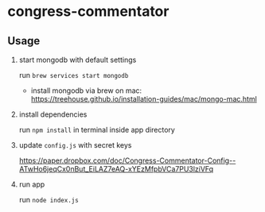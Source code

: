 # congress-commentator

## Usage

1) start mongodb with default settings
    
    run `brew services start mongodb`
    * install mongodb via brew on mac: https://treehouse.github.io/installation-guides/mac/mongo-mac.html

2) install dependencies

    run `npm install` in terminal inside app directory

3) update `config.js` with secret keys

    https://paper.dropbox.com/doc/Congress-Commentator-Config--ATwHo6jeqCx0nBut_EiLAZ7eAQ-xYEzMfpbVCa7PU3lziVFq

4) run app

    run `node index.js`
